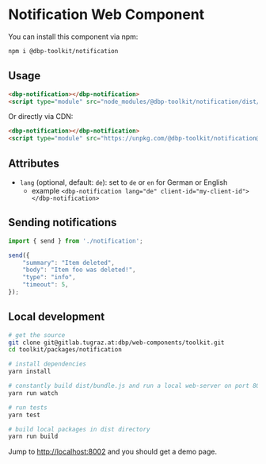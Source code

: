 # Notification Web Component

You can install this component via npm:

```bash
npm i @dbp-toolkit/notification
```

## Usage

```html
<dbp-notification></dbp-notification>
<script type="module" src="node_modules/@dbp-toolkit/notification/dist/dbp-notification.js"></script>
```

Or directly via CDN:

```html
<dbp-notification></dbp-notification>
<script type="module" src="https://unpkg.com/@dbp-toolkit/notification@0.2.2/dist/dbp-notification.js"></script>
```

## Attributes

- `lang` (optional, default: `de`): set to `de` or `en` for German or English
    - example `<dbp-notification lang="de" client-id="my-client-id"></dbp-notification>`

## Sending notifications 

```javascript
import { send } from './notification';

send({
    "summary": "Item deleted",
    "body": "Item foo was deleted!",
    "type": "info",
    "timeout": 5,
});
``` 

## Local development

```bash
# get the source
git clone git@gitlab.tugraz.at:dbp/web-components/toolkit.git
cd toolkit/packages/notification

# install dependencies
yarn install

# constantly build dist/bundle.js and run a local web-server on port 8002 
yarn run watch

# run tests
yarn test

# build local packages in dist directory
yarn run build
```

Jump to <http://localhost:8002> and you should get a demo page.
